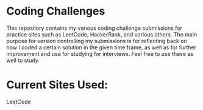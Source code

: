 # Coding Challenges

This repository contains my various coding challenge submissions for practice sites such as LeetCode, HackerRank, and various others. The main purpose for version controlling my submissions is for reflecting back on how I coded a certain solution in the given time frame, as well as for further improvement and use for studying for interviews. Feel free to use these as well to study.

# Current Sites Used:

LeetCode
